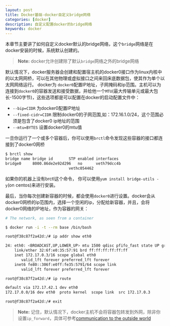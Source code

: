 ```yaml
---
layout: post
title: Docker基础-docker自定义bridge网络
categories: [docker]
description: 自定义配置docker的bridge网络
keywords: docker
---
```

本章节主要讲了如何自定义docker默认的bridge网络，这个`bridge`网络是在docker安装的时候，系统默认创建的。
> **Note:** docker允许创建除了默认`bridge`网络之外的bridge网络

<!--more-->

默认情况下，docker服务器会创建和配置宿主机的docker0接口作为linux内核中的以太网网桥，可以在其他物理或虚拟接口之间来回床底数据包，使其作为单个以太网网络运行。
docker为 `docker0`配置IP地址，子网掩码和ip范围。主机可以为连接到`docker0`的容器发送和接受数据，并给他一个`MTU`(最大传输单元或最大包长-1500字节)，这些选项都是可以配置在docker的启动配置文件中：
* `--bip=CIDR` 为docker0配置IP地址
* `--fixed-cidr=CIDR` 限制docker0的子网范围,如：172.16.1.0/24，这个范围必须是包含了docker0 ip地址的范围
* `--mtu=BYTES` 设置docker0的mtu值

一旦你运行了一个或多个容器后，你可以使用`brctl`命令发现这些容器的接口都连接到了docker0网桥
```bash
$ brctl show
bridge name	bridge id		STP enabled	interfaces
bridge0		8000.86de2e92d296	no		veth79dcc4b
							vethc054462
```
如果你的机器上没有brctl这个命令， 你可以使用`yum install bridge-utils -y`(on centos)来进行安装。

最后，当你每次创建新容器的时候，都会使用`docker0`进行设置。docker会从docker0网桥的ip范围内，选择一个空闲的ip，分配给新容器，并且，会将docker0网络的IP地址，作为容器的网关：
```bash
# The network, as seen from a container

$ docker run -i -t --rm base /bin/bash

root@f38c87f2a42d:/# ip addr show eth0

24: eth0: <BROADCAST,UP,LOWER_UP> mtu 1500 qdisc pfifo_fast state UP group default qlen 1000
    link/ether 32:6f:e0:35:57:91 brd ff:ff:ff:ff:ff:ff
    inet 172.17.0.3/16 scope global eth0
       valid_lft forever preferred_lft forever
    inet6 fe80::306f:e0ff:fe35:5791/64 scope link
       valid_lft forever preferred_lft forever

root@f38c87f2a42d:/# ip route

default via 172.17.42.1 dev eth0
172.17.0.0/16 dev eth0  proto kernel  scope link  src 172.17.0.3

root@f38c87f2a42d:/# exit
```

> **Note:** 记住，默认情况下，docker主机不会将容器包转发到外网，除非你设置`ip_forward`，具体可参考[communication to the outside world](https://docs.docker.com/engine/userguide/networking/default_network/container-communication/#communicating-to-the-outside-world)
